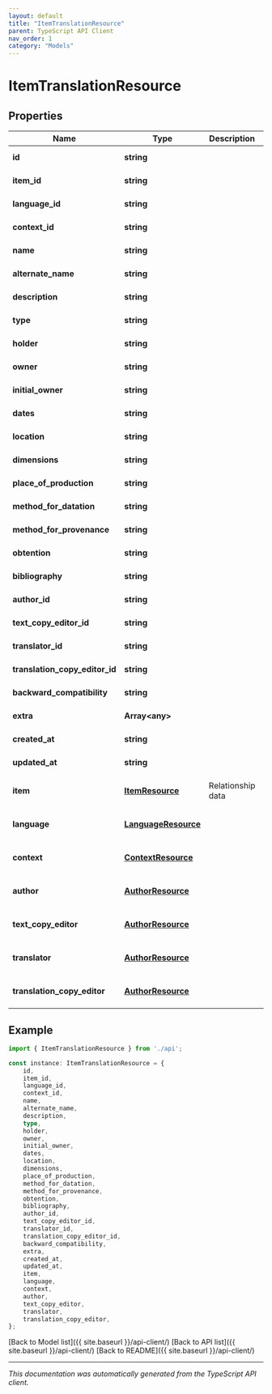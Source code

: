 ```yaml
---
layout: default
title: "ItemTranslationResource"
parent: TypeScript API Client
nav_order: 1
category: "Models"
---
```


# ItemTranslationResource


## Properties

Name | Type | Description | Notes
------------ | ------------- | ------------- | -------------
**id** | **string** |  | [default to undefined]
**item_id** | **string** |  | [default to undefined]
**language_id** | **string** |  | [default to undefined]
**context_id** | **string** |  | [default to undefined]
**name** | **string** |  | [default to undefined]
**alternate_name** | **string** |  | [default to undefined]
**description** | **string** |  | [default to undefined]
**type** | **string** |  | [default to undefined]
**holder** | **string** |  | [default to undefined]
**owner** | **string** |  | [default to undefined]
**initial_owner** | **string** |  | [default to undefined]
**dates** | **string** |  | [default to undefined]
**location** | **string** |  | [default to undefined]
**dimensions** | **string** |  | [default to undefined]
**place_of_production** | **string** |  | [default to undefined]
**method_for_datation** | **string** |  | [default to undefined]
**method_for_provenance** | **string** |  | [default to undefined]
**obtention** | **string** |  | [default to undefined]
**bibliography** | **string** |  | [default to undefined]
**author_id** | **string** |  | [default to undefined]
**text_copy_editor_id** | **string** |  | [default to undefined]
**translator_id** | **string** |  | [default to undefined]
**translation_copy_editor_id** | **string** |  | [default to undefined]
**backward_compatibility** | **string** |  | [default to undefined]
**extra** | **Array&lt;any&gt;** |  | [default to undefined]
**created_at** | **string** |  | [default to undefined]
**updated_at** | **string** |  | [default to undefined]
**item** | [**ItemResource**](ItemResource.md) | Relationship data | [optional] [default to undefined]
**language** | [**LanguageResource**](LanguageResource.md) |  | [optional] [default to undefined]
**context** | [**ContextResource**](ContextResource.md) |  | [optional] [default to undefined]
**author** | [**AuthorResource**](AuthorResource.md) |  | [optional] [default to undefined]
**text_copy_editor** | [**AuthorResource**](AuthorResource.md) |  | [optional] [default to undefined]
**translator** | [**AuthorResource**](AuthorResource.md) |  | [optional] [default to undefined]
**translation_copy_editor** | [**AuthorResource**](AuthorResource.md) |  | [optional] [default to undefined]

## Example

```typescript
import { ItemTranslationResource } from './api';

const instance: ItemTranslationResource = {
    id,
    item_id,
    language_id,
    context_id,
    name,
    alternate_name,
    description,
    type,
    holder,
    owner,
    initial_owner,
    dates,
    location,
    dimensions,
    place_of_production,
    method_for_datation,
    method_for_provenance,
    obtention,
    bibliography,
    author_id,
    text_copy_editor_id,
    translator_id,
    translation_copy_editor_id,
    backward_compatibility,
    extra,
    created_at,
    updated_at,
    item,
    language,
    context,
    author,
    text_copy_editor,
    translator,
    translation_copy_editor,
};
```

[Back to Model list]({{ site.baseurl }}/api-client/) [Back to API list]({{ site.baseurl }}/api-client/) [Back to README]({{ site.baseurl }}/api-client/)


---

*This documentation was automatically generated from the TypeScript API client.*
